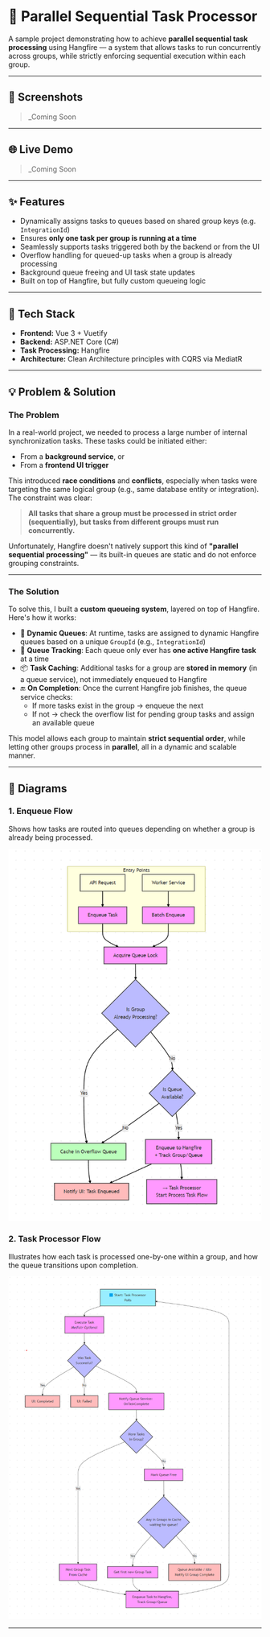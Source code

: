 # 🧠 Parallel Sequential Task Processor

A sample project demonstrating how to achieve **parallel sequential task processing** using Hangfire — a system that allows tasks to run concurrently across groups, while strictly enforcing sequential execution within each group.

---

## 📸 Screenshots

> _Coming Soon
> 
---

## 🌐 Live Demo

> _Coming Soon 

---

## ✨ Features

- Dynamically assigns tasks to queues based on shared group keys (e.g. `IntegrationId`)
- Ensures **only one task per group is running at a time**
- Seamlessly supports tasks triggered both by the backend or from the UI
- Overflow handling for queued-up tasks when a group is already processing
- Background queue freeing and UI task state updates
- Built on top of Hangfire, but fully custom queueing logic

---

## 🧰 Tech Stack

- **Frontend:** Vue 3 + Vuetify
- **Backend:** ASP.NET Core (C#)
- **Task Processing:** Hangfire
- **Architecture:** Clean Architecture principles with CQRS via MediatR

---

## 💡 Problem & Solution

### The Problem

In a real-world project, we needed to process a large number of internal synchronization tasks. These tasks could be initiated either:

- From a **background service**, or
- From a **frontend UI trigger**

This introduced **race conditions** and **conflicts**, especially when tasks were targeting the same logical group (e.g., same database entity or integration). The constraint was clear:

> **All tasks that share a group must be processed in strict order (sequentially), but tasks from different groups must run concurrently.**

Unfortunately, Hangfire doesn't natively support this kind of **"parallel sequential processing"** — its built-in queues are static and do not enforce grouping constraints.

---

### The Solution

To solve this, I built a **custom queueing system**, layered on top of Hangfire. Here's how it works:

- 🔁 **Dynamic Queues**: At runtime, tasks are assigned to dynamic Hangfire queues based on a unique `GroupId` (e.g., `IntegrationId`)
- 🧮 **Queue Tracking**: Each queue only ever has **one active Hangfire task** at a time
- 📦 **Task Caching**: Additional tasks for a group are **stored in memory** (in a queue service), not immediately enqueued to Hangfire
- 🔚 **On Completion**: Once the current Hangfire job finishes, the queue service checks:
  - If more tasks exist in the group → enqueue the next
  - If not → check the overflow list for pending group tasks and assign an available queue

This model allows each group to maintain **strict sequential order**, while letting other groups process in **parallel**, all in a dynamic and scalable manner.

---

## 🧭 Diagrams

### 1. Enqueue Flow

Shows how tasks are routed into queues depending on whether a group is already being processed.

![Enqueue Flow](images/enqueue-tasks-flow.png)

### 2. Task Processor Flow

Illustrates how each task is processed one-by-one within a group, and how the queue transitions upon completion.

![Processor Flow](images/process-tasks-flow.png)

---

